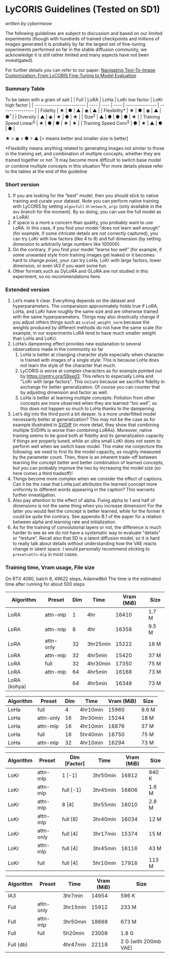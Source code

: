 # LyCORIS Guidelines (Tested on SD1)

_written by cybermeow_

The following guidelines are subject to discussion and based on our limited experiments (though with hundreds of trained checkpoints and millions of images generated it is probably by far the largest set of fine-tuning experiments performed so far in the stable diffusion community, we acknowledge it is still rather limited and many aspects have not been investigated).

For further details you can refer to our paper: [Navigating Text-To-Image Customization: From LyCORIS Fine-Tuning to Model Evaluation](https://arxiv.org/abs/2309.14859)

### Summary Table

To be taken with a grain of salt
|                           | Full | LoRA | LoHa | LoKr low factor | LoKr high factor |
| ------------------------- | ---- | ---- | ---- | --------------- | ---------------- |
| Fidelity                  | ★    | ●    | ▲    | ◉               | ▲                |
| Flexibility*              | ★    | ●    | ◉    | ▲               | ●$^†$            |
| Diversity                 | ▲    | ◉    | ★    | ●               | ★                |
| Size$^§$                  | ▲    | ●    | ●    | ●               | ★                |
| Training Speed Linear$^§$ | ★    | ●    | ●    | ★               | ★                |
| Training Speed Conv$^§$   | ●    | ★    | ▲    | ●               | ●                |

★ > ◉ > ● > ▲
[> means better and smaller size is better]

*Flexibility means anything related to generating images not similar to those in the training set, and combination of multiple concepts, whether they are trained together or not
$^†$It may become more difficult to switch base model or combine multiple concepts in this situation
$^§$For more details please refer to the tables at the end of the guideline

### Short version

1. If you are looking for the “best” model, then you should stick to native training and curate your dataset. Note you can perform native training with LyCORIS by setting `algo=full` in `network_args`  (only available in the `dev` branch for the moment). By so doing, you can use the full model as a LoRA!
2. If space is a more a concern than quality, you probably want to use LoRA. In this case, if you find your model “does not learn well enough” (for example, if some intricate details are not correctly captured), you can try LoKr with low factors (like 4 to 8) and full dimension (by setting dimension to arbitrarily large numbers like 100000).
3. On the contrary, if you find your model “learns too well” (for example, if some unwanted style from training images get leaked or it becomes hard to change pose), your can try LoHa, LoKr with large factors, lower dimension, or even IA3 if you want some fun.
4. Other formats such as DyLoRA and GLoRA are not studied in this experiment, so no recommendations here.


### Extended version

1. Let’s make it clear. Everything depends on the dataset and hyperparameters. The comparaison approximately holds true if LoRA, LoHa, and LoKr have roughly the same size and are otherwise trained with the same hyperparameters. Things may also drastically change if you adjust others things such as `scaled_weight_norm` because the weights produced by different methods do not have the same scale (for example, in our experiments LoRA tend to have much smaller weight than LoHa and LoKr).
2. LoHa’s dampening effect provides new explanation to several observations made in the community so far
    1. LoHa is better at changing character style especially when character is trained with images of a single style: This is because LoHa does not learn the style of the character that much.
    2. LyCORIS is worse at complex characters as for example pointed out by https://rentry.org/59xed3: This refers to especially LoHa and "LoKr with large factors". This occurs because we sacrifice fidelity in exchange for better generalization. Of course you can counter that by adjusting dimension and factor as well.
    3. LoHa is better at learning multiple concepts: Pollution from other concepts are more observed when they are learned “too well”, so this does not happen so much to LoHa thanks to the dampening.
3. Let’s dig into the third point a bit deeper. Is a more underfitted model necessarily better at generalization? This may not be the case as for example illustrated in [SVDiff](https://arxiv.org/abs/2303.11305) (in more detail, they show that combining multiple SVDiffs is worse than combining LoRAs). Moreover, native training seems to be good both at fidelity and its generalization capacity if things are properly tuned, while an ultra small LoKr does not seem to perform well when we switch base model. 
This make me conjecture the following: we need to first fix the model capacity, as roughly measured by the parameter count. Then, there is an inherent trade-off between learning the concept better and better combination of learned concepts, but you can probably improve the two by increasing the model size (so here comes a third tradeoff)!
4. Things become more complex when we consider the effect of captions. Can it be the case that LoHa just attributes the learned concept more uniformly to different words appearing in the caption? This warrants further investigation.
5. Also pay attention to the effect of alpha. Fixing alpha to 1 and half of dimensions is not the same thing when you increase dimension! For the latter you would feel the concept is better learned, while for the former it could be quite the contrary. 
See appendix B.1 of the paper for a relation between alpha and learning rate and initialization.
7. As for the training of convolutional layers or not, the difference is much harder to see as we do not have a systematic way to evaluate "details" or "texture". Recall also that SD is a latent diffusion model, so it is hard to really talk about details without understanding how the VAE reacts change in latent space. I would personally recommend sticking to `preset=attn-mlp` in most cases.


### Training time, Vram usage, File size

On RTX 4090, batch 8, 49622 steps, Adamw8bit 
The time is the estimated time after running for about 500 steps

| Algorithm    | Preset    | Dim | Time     | Vram (MiB) | Size  |
| ------------ | --------- | --- | -------- | ---------- | ----- |
| LoRA         | attn-mlp  | 1            | 4hr      | 16410      | 1.7 M                |
| LoRA         | attn-mlp  | 8   | 4hr      | 16358      | 9.5 M |
| LoRA         | attn-only | 32  | 3hr25min | 15222      | 18 M  |
| LoRA         | attn-mlp  | 32  | 4hr5min  | 15420      | 37 M  |
| LoRA         | full      | 32  | 4hr30min | 17350      | 75 M  |
| LoRA         | attn-mlp  | 64  | 4hr5min  | 16168      | 73 M  |
| LoRA (kohya) |           | 64  | 4hr5min  | 16348      | 73 M  |


| Algorithm | Preset    | Dim | Time     | Vram (MiB) | Size  |
| --------- | --------- | --- |-------- | ---------- | ----- |
| LoHa      | full      | 4   | 4hr10min | 15960      | 9.6 M |
| LoHa      | attn-only | 16  | 3hr30min | 15244      | 18 M  |
| LoHa      | attn-mlp  | 16  | 4hr10min | 16876      | 37 M  |
| LoHa      | full      | 16  | 5hr40min | 16750      | 75 M  |
| LoHa      | attn-mlp  | 32  | 4hr10min | 16294      | 73 M  |


| Algorithm | Preset    | Dim [Factor] | Time     | Vram (MiB) | Size  |
| --------- | --------- | ------------ | -------- | ---------- | ----- |
| LoKr      | attn-mlp  | 1 [-1]       | 3hr50min | 16812      | 940 K |
| LoKr      | attn-mlp  | full [-1]    | 3hr45min | 16806      | 1.6 M |
| LoKr      | attn-mlp  | 8 [4]        | 3hr55min | 16010      | 2.8 M |
| LoKr      | attn-mlp  | full [8]     | 3hr40min | 16034      | 12 M  |
| LoKr      | attn-only | full [4]     | 3hr17min | 15374      | 15 M  |
| LoKr      | attn-mlp  | full [4]     | 3hr45min | 16116      | 43 M  |
| LoKr      | full      | full [4]     | 5hr10min | 17916      | 113 M |



| Algorithm | Preset    | Time     | Vram (MiB) | Size                 |
| --------- | --------- | -------- | ---------- | -------------------- |
| IA3       |           | 3hr7min  | 14954      | 596 K                |
| Full      | attn-only | 3hr15min | 15912      | 233 M                |
| Full      | attn-mlp  | 3hr50min | 18668      | 673 M                |
| Full      | full      | 5h20min  | 23008      | 1.8 G                |
| Full (db) |           | 4hr47min | 22118      | 2 G (with 200mb VAE) |
